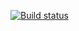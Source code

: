[![Build status](https://ci.appveyor.com/api/projects/status/xehtlw9o3wfemmuv?svg=true)](https://ci.appveyor.com/project/imperfectSD/patterns)
